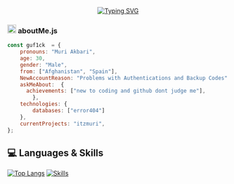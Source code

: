 <div align="center">
    
[![Typing SVG](https://readme-typing-svg.demolab.com?font=Bebas+Neue&size=37&duration=3000&pause=1000&color=f9f9f9&center=true&vCenter=true&width=500&height=60&lines=Welcome+to+my+Profile;I'm+Muri+aka.+Akbari;I'm+30+years+old)](https://github.com/ItzMuri)
</div>
    
###  <img src="https://media.giphy.com/media/ln7z2eWriiQAllfVcn/giphy.gif" height="20"> **aboutMe.js**

```javascript
const guf1ck  = {
    pronouns: "Muri Akbari",
    age: 30,
    gender: "Male",
    from: ["Afghanistan", "Spain"],
    NewAccountReason: "Problems with Authentications and Backup Codes"
    askMeAbout:  {
      achievements: ["new to coding and github dont judge me"],
        },
    technologies: {
        databases: ["error404"]
    },
    currentProjects: "itzmuri",
};
```

## 💻 Languages & Skills
[![Top Langs](https://github-readme-stats.vercel.app/api/top-langs/?username=twist0R&theme=github_dark)](https://github.com/guf1ck)
[![Skills](https://skillicons.dev/icons?i=html,php,flutter,css,js,lua,vscode&theme=dark)](https://github.com/ItzMuri)
